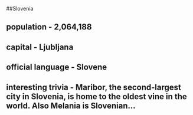 ##Slovenia
## population - 2,064,188


## capital - Ljubljana

 
## official language - Slovene


## interesting trivia - Maribor, the second-largest city in Slovenia, is home to the oldest vine in the world.  Also Melania is Slovenian...



